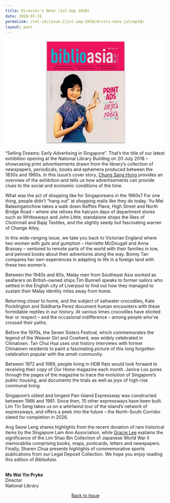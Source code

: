 ```yaml
---
title: Director's Note (Jul-Sep 2018)
date: 2018-07-31
permalink: /vol-14/issue-2/jul-sep-2018/drctrs-note-julsep18/
layout: post
---
```

<img src="/images/Vol-14-issue-2/vol14_iss2.JPG">

“Selling Dreams: Early Advertising in Singapore”. That’s the title of our latest exhibition opening at the National Library Building on 20 July 2018 – showcasing print advertisements drawn from the library’s collection of newspapers, periodicals, books and ephemera produced between the 1830s and 1960s. In this issue’s cover story, [Chung Sang Hong](/vol-14/issue-2/jul-sep-2018/stuff-of-dreams-sg/) provides an overview of the exhibition and tells us how advertisements can provide clues to the social and economic conditions of the time.

What was the act of shopping like for Singaporeans in the 1960s? For one thing, people didn’t “hang out” at shopping malls like they do today. Yu-Mei Balasingamchow takes a walk down Raffles Place, High Street and North Bridge Road – where she relives the halcyon days of department stores such as Whiteaways and John Little, standalone shops the likes of Chotirmall and Bajaj Textiles, and the slightly seedy but fascinating warren of Change Alley.

In this wide-ranging issue, we take you back to Victorian England where two women with guts and gumption – Harriette McDougall and Anna Brassey – ventured to remote parts of the world with their families in tow, and penned books about their adventures along the way. Bonny Tan compares her own experiences in adapting to life in a foreign land with these two women’s.

Between the 1940s and 60s, Malay men from Southeast Asia worked as seafarers on British-owned ships.Tim Bunnell speaks to former sailors who settled in the English city of Liverpool to find out how they managed to sustain their Malay identity miles away from home.

Returning closer to home, and the subject of saltwater crocodiles, Kate Pocklington and Siddharta Perez document human encounters with these formidable reptiles in our history. At various times crocodiles have elicited fear or respect – and the occasional indifference – among people who’ve crossed their paths.

Before the 1970s, the Seven Sisters Festival, which commemorates the legend of the Weaver Girl and Cowherd, was widely celebrated in Chinatown. Tan Chui Hua uses oral history interviews with former Chinatown residents to paint a fascinating picture of this long forgotten celebration popular with the *amah* community.

Between 1972 and 1989, people living in HDB flats would look forward to receiving their copy of *Our Home* magazine each month. Janice Loo pores through the pages of the magazine to trace the evolution of Singapore’s public housing, and documents the trials as well as joys of high-rise communal living.

Singapore’s oldest and longest Pan-Island Expressway was constructed between 1966 and 1981. Since then, 10 other expressways have been built. Lim Tin Seng takes us on a whirlwind tour of the island’s network of expressways, and offers a peek into the future – the North-South Corridor slated for completion in 2026.

Ang Seow Leng shares highlights from the recent donation of rare historical items by the Singapore Lam Ann Association, while [Gracie Lee](/vol-14/issue-2/jul-sep-2018/japan-in-sea-lim-sbc/) explains the significance of the Lim Shao Bin Collection of Japanese World War II memorabilia comprising books, maps, postcards, letters and newspapers. Finally, Sharen Chua presents highlights of commemorative sports publications from our Legal Deposit Collection. We hope you enjoy reading this edition of *BiblioAsia*.

<br>
<b>Ms Wai Yin Pryke</b><br>Director<br>National Library


<a href="https://biblioasia.nlb.gov.sg/vol-14/issue-2/jul-sep-2018/"><center>Back to Issue</center></a>